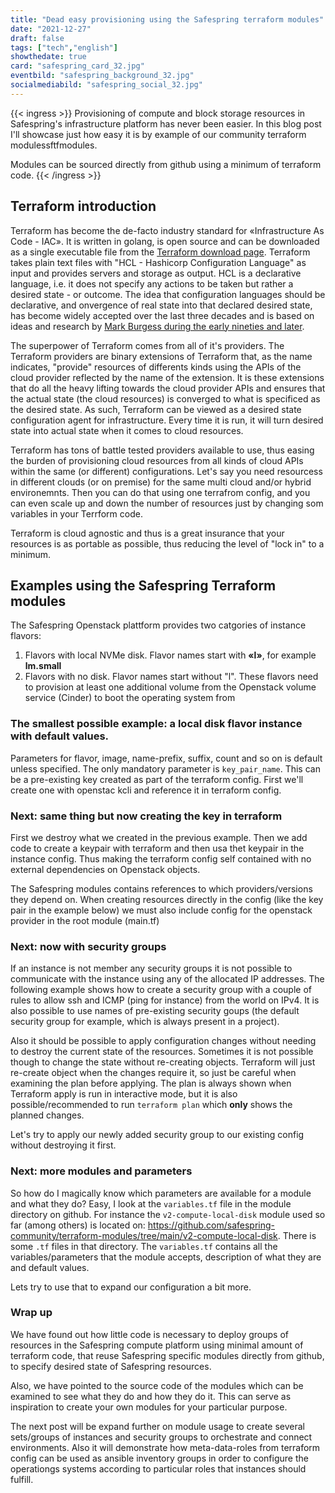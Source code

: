 ```yaml
---
title: "Dead easy provisioning using the Safespring terraform modules"
date: "2021-12-27"
draft: false
tags: ["tech","english"]
showthedate: true
card: "safespring_card_32.jpg"
eventbild: "safespring_background_32.jpg"
socialmediabild: "safespring_social_32.jpg"
---
```

{{< ingress >}}
Provisioning of compute and block storage resources in Safespring's
infrastructure platform has never been easier. In this blog post I'll showcase
just how easy it is by example of our community terraform modulessftfmodules.
<p>
Modules can be sourced directly from github using a minimum of terraform code.
{{< /ingress >}}

## Terraform introduction
Terraform has become the de-facto industry standard for «Infrastructure As Code - IAC».
It is written in golang, is open source and can be downloaded as a single
executable file from the [Terraform download page][tfdl]. Terraform takes plain
text files with "HCL - Hashicorp Configuration Language" as input and provides
servers and storage as output. HCL is a declarative language, i.e. it does not
specify any actions to be taken but rather a desired state - or outcome. The
idea that configuration languages should be declarative, and onvergence of real
state into that declared desired state, has become widely accepted over the last
three decades and is based on ideas and research by [Mark Burgess during the early
nineties and later][mbcfengine].

The superpower of Terraform comes from all of it's providers. The Terraform
providers are binary extensions of Terraform that, as the name indicates,
"provide" resources of differents kinds using the APIs of the cloud provider
reflected by the name of the extension. It is these extensions that do all the
heavy lifting towards the cloud provider APIs and ensures that the actual state
(the cloud resources) is converged to what is specificed as the desired state.
As such, Terraform can be viewed as a desired state configuration agent for
infrastructure. Every time it is run, it will turn desired state into actual
state when it comes to cloud resources.

Terraform has tons of battle tested providers available to use, thus easing the
burden of provisioning cloud resources from all kinds of cloud APIs within the
same (or different) configurations. Let's say you need resourcess in different
clouds (or on premise) for the same multi cloud and/or hybrid environemnts. Then you
can do that using one terrafrom config, and you can even scale up and down the number of 
resources just by changing som variables in your Terrform code.

Terraform is cloud agnostic and thus is a great insurance that your resources
is as portable as possible, thus reducing the level of "lock in" to a minimum.

## Examples using the Safespring Terraform modules

The Safespring Openstack plattform provides two catgories of instance flavors:

1. Flavors with local NVMe disk. Flavor names start with **«l»**, for example **lm.small**
2. Flavors with no disk. Flavor names start without "l". These flavors need to
provision at least one additional volume from the Openstack volume service
(Cinder) to boot the operating system from

### The smallest possible example: **a local disk flavor instance with default values.**

Parameters for flavor, image, name-prefix, suffix, count and so on is default
unless specified. The only mandatory parameter is `key_pair_name`. This can be
a pre-existing key created as part of the terraform config. First we'll create
one with openstac kcli and reference it in terraform config.

<script id="asciicast-yr2F1jWsmTWTFvkiXMtQ26f5I" src="https://asciinema.org/a/yr2F1jWsmTWTFvkiXMtQ26f5I.js" data-autoplay="true" data-loop="true" data-speed="2" async></script>

### Next: same thing but now creating the key in terraform

First we destroy what we created in the previous example. Then we add code to
create a keypair with terraform and then usa thet keypair in the instance
config. Thus making the terraform config self contained with no external
dependencies on Openstack objects.

The Safespring modules contains references to which providers/versions they
depend on. When creating resources directly in the config (like the key pair in
the example below) we must also include config for the openstack provider in
the root module (main.tf)

<script id="asciicast-P36Q7BaY9sktSzTbS7uhASjGj" src="https://asciinema.org/a/P36Q7BaY9sktSzTbS7uhASjGj.js" data-autoplay="true" data-loop="true" data-speed="2" async></script>


### Next: now with security groups

If an instance is not member any security groups it is not possible to
communicate with the instance using any of the allocated IP addresses. The
following example shows how to create a security group with a couple of rules
to allow ssh and ICMP (ping for instance) from the world on IPv4. It is also
possible to use names of pre-existing security goups (the default security
group for example, which is always present in a project).

Also it should be possible to apply configuration changes without needing to
destroy the current state of the resources. Sometimes it is not possible though
to change the state without re-creating objects. Terraform will just re-create
object when the changes require it, so just be careful when examining the plan
before applying. The plan is always shown when Terraform apply is run in
interactive mode, but it is also possible/recommended to run `terraform plan`
which **only** shows the planned changes.

Let's try to apply our newly added security group to our existing config
without destroying it first.

<script id="asciicast-py92MXeP9yI4f2a33Z5KMRLuk" src="https://asciinema.org/a/py92MXeP9yI4f2a33Z5KMRLuk.js" data-autoplay="true" data-loop="true" data-speed="2" async></script>

### Next: more modules and parameters

So how do I magically know which parameters are available for a module and what
they do? Easy, I look at the `variables.tf` file in the module directory on
github. For instance the `v2-compute-local-disk` module used so far (among
others) is located on:
https://github.com/safespring-community/terraform-modules/tree/main/v2-compute-local-disk.
There is some `.tf` files in that directory. The `variables.tf` contains all
the variables/parameters that the module accepts, description of what they are
and default values.

Lets try to use that to expand our configuration a bit more.
<script id="asciicast-rfkA04x6QfSkGaIMJOS1rTGJE" src="https://asciinema.org/a/rfkA04x6QfSkGaIMJOS1rTGJE.js" data-autoplay="true" data-loop="true" data-speed="2" async></script>

### Wrap up
We have found out how little code is necessary to deploy groups of resources in
the Safespring compute platform using minimal amount of terraform code, that
reuse Safespring specific modules directly from github, to specify desired state
of Safespring resources.

Also, we have pointed to the source code of the modules which can be examined
to see what they do and how they do it. This can serve as inspiration to create
your own modules for your particular purpose.

The next post will be expand further on module usage to create several
sets/groups of instances and security groups to orchestrate and connect
environments. Also it will demonstrate how meta-data-roles from terraform
config can be used as ansible inventory groups in order to configure the
operationgs systems according to particular roles that instances should fulfill.

[mbcfengine]: https://www.researchgate.net/publication/243774232_Cfengine_A_site_configuration_engine
[tfdl]: https://www.terraform.io/downloads
[sftfmodules]: https://github.com/safespring-community/terraform-modules
